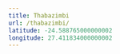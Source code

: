 ```yaml
---
title: Thabazimbi
url: /thabazimbi/
latitude: -24.588765000000002
longitude: 27.411834000000002
---
```

